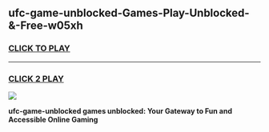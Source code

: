 
## ufc-game-unblocked-Games-Play-Unblocked-&-Free-w05xh
<h3>
<a href="https://premium76.site?title=ufc-game-unblocked&ref=24A">CLICK TO PLAY</a></h3>
<hr>

<h3>
<a href="https://premium76.site?title=ufc-game-unblocked&ref=24A">CLICK 2 PLAY</a>
  
</h3>

<a href="https://premium76.site?title=ufc-game-unblocked&ref=24A"><img src="https://clearcache.store/games.png"></a>


**ufc-game-unblocked games unblocked: Your Gateway to Fun and Accessible Online Gaming**
